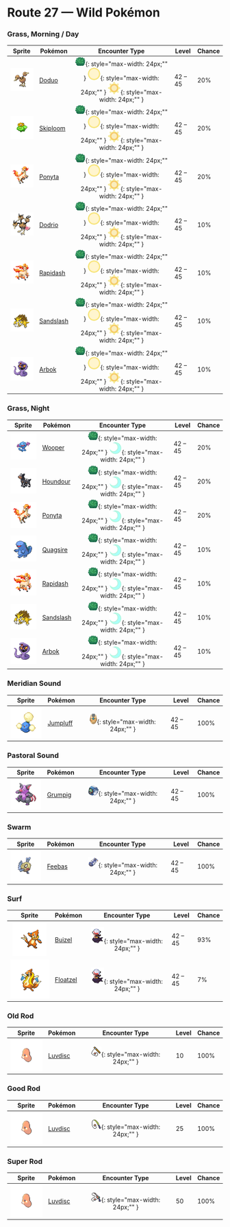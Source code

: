 # Route 27 — Wild Pokémon

### Grass, Morning / Day

| Sprite | Pokémon | Encounter Type | Level | Chance |
|:------:|---------|:--------------:|-------|--------|
| ![Doduo](../../assets/sprites/doduo/front.gif "Doduo: It races through grassy plains with powerful strides, leaving footprints up to four inches deep.") | [Doduo](../../pokemon/doduo.md) | ![Grass](../../assets/encounter_types/grass.png "Grass"){: style="max-width: 24px;"" } ![Morning](../../assets/encounter_types/morning.png "Morning"){: style="max-width: 24px;"" } ![Day](../../assets/encounter_types/day.png "Day"){: style="max-width: 24px;"" }| 42 – 45 | 20% |
| ![Skiploom](../../assets/sprites/skiploom/front.gif "Skiploom: It spreads its petals to absorb sunlight. It also floats in the air to get closer to the sun.") | [Skiploom](../../pokemon/skiploom.md) | ![Grass](../../assets/encounter_types/grass.png "Grass"){: style="max-width: 24px;"" } ![Morning](../../assets/encounter_types/morning.png "Morning"){: style="max-width: 24px;"" } ![Day](../../assets/encounter_types/day.png "Day"){: style="max-width: 24px;"" }| 42 – 45 | 20% |
| ![Ponyta](../../assets/sprites/ponyta/front.gif "Ponyta: Its hind legs, which have hooves that are harder than diamond, kick back at any presence it senses behind it.") | [Ponyta](../../pokemon/ponyta.md) | ![Grass](../../assets/encounter_types/grass.png "Grass"){: style="max-width: 24px;"" } ![Morning](../../assets/encounter_types/morning.png "Morning"){: style="max-width: 24px;"" } ![Day](../../assets/encounter_types/day.png "Day"){: style="max-width: 24px;"" }| 42 – 45 | 20% |
| ![Dodrio](../../assets/sprites/dodrio/front.gif "Dodrio: If one of the heads gets to eat, the others will be satisfied, too, and they will stop squabbling.") | [Dodrio](../../pokemon/dodrio.md) | ![Grass](../../assets/encounter_types/grass.png "Grass"){: style="max-width: 24px;"" } ![Morning](../../assets/encounter_types/morning.png "Morning"){: style="max-width: 24px;"" } ![Day](../../assets/encounter_types/day.png "Day"){: style="max-width: 24px;"" }| 42 – 45 | 10% |
| ![Rapidash](../../assets/sprites/rapidash/front.gif "Rapidash: With incredible acceleration, it reaches its top speed of 150 mph after running just 10 steps.") | [Rapidash](../../pokemon/rapidash.md) | ![Grass](../../assets/encounter_types/grass.png "Grass"){: style="max-width: 24px;"" } ![Morning](../../assets/encounter_types/morning.png "Morning"){: style="max-width: 24px;"" } ![Day](../../assets/encounter_types/day.png "Day"){: style="max-width: 24px;"" }| 42 – 45 | 10% |
| ![Sandslash](../../assets/sprites/sandslash/front.gif "Sandslash: If it digs at an incredible pace, it may snap off its spikes and claws. They grow back in a day.") | [Sandslash](../../pokemon/sandslash.md) | ![Grass](../../assets/encounter_types/grass.png "Grass"){: style="max-width: 24px;"" } ![Morning](../../assets/encounter_types/morning.png "Morning"){: style="max-width: 24px;"" } ![Day](../../assets/encounter_types/day.png "Day"){: style="max-width: 24px;"" }| 42 – 45 | 10% |
| ![Arbok](../../assets/sprites/arbok/front.gif "Arbok: With a very vengeful nature, it won’t give up the chase, no matter how far, once it targets its prey.") | [Arbok](../../pokemon/arbok.md) | ![Grass](../../assets/encounter_types/grass.png "Grass"){: style="max-width: 24px;"" } ![Morning](../../assets/encounter_types/morning.png "Morning"){: style="max-width: 24px;"" } ![Day](../../assets/encounter_types/day.png "Day"){: style="max-width: 24px;"" }| 42 – 45 | 10% |

### Grass, Night

| Sprite | Pokémon | Encounter Type | Level | Chance |
|:------:|---------|:--------------:|-------|--------|
| ![Wooper](../../assets/sprites/wooper/front.gif "Wooper: When it walks around on the ground, it coats its body with a slimy, poisonous film.") | [Wooper](../../pokemon/wooper.md) | ![Grass](../../assets/encounter_types/grass.png "Grass"){: style="max-width: 24px;"" } ![Night](../../assets/encounter_types/night.png "Night"){: style="max-width: 24px;"" }| 42 – 45 | 20% |
| ![Houndour](../../assets/sprites/houndour/front.gif "Houndour: To corner prey, they check each other’s location using barks that only they can understand.") | [Houndour](../../pokemon/houndour.md) | ![Grass](../../assets/encounter_types/grass.png "Grass"){: style="max-width: 24px;"" } ![Night](../../assets/encounter_types/night.png "Night"){: style="max-width: 24px;"" }| 42 – 45 | 20% |
| ![Ponyta](../../assets/sprites/ponyta/front.gif "Ponyta: Its hind legs, which have hooves that are harder than diamond, kick back at any presence it senses behind it.") | [Ponyta](../../pokemon/ponyta.md) | ![Grass](../../assets/encounter_types/grass.png "Grass"){: style="max-width: 24px;"" } ![Night](../../assets/encounter_types/night.png "Night"){: style="max-width: 24px;"" }| 42 – 45 | 20% |
| ![Quagsire](../../assets/sprites/quagsire/front.gif "Quagsire: Due to its relaxed and carefree attitude, it often bumps its head on boulders and boat hulls as it swims.") | [Quagsire](../../pokemon/quagsire.md) | ![Grass](../../assets/encounter_types/grass.png "Grass"){: style="max-width: 24px;"" } ![Night](../../assets/encounter_types/night.png "Night"){: style="max-width: 24px;"" }| 42 – 45 | 10% |
| ![Rapidash](../../assets/sprites/rapidash/front.gif "Rapidash: With incredible acceleration, it reaches its top speed of 150 mph after running just 10 steps.") | [Rapidash](../../pokemon/rapidash.md) | ![Grass](../../assets/encounter_types/grass.png "Grass"){: style="max-width: 24px;"" } ![Night](../../assets/encounter_types/night.png "Night"){: style="max-width: 24px;"" }| 42 – 45 | 10% |
| ![Sandslash](../../assets/sprites/sandslash/front.gif "Sandslash: If it digs at an incredible pace, it may snap off its spikes and claws. They grow back in a day.") | [Sandslash](../../pokemon/sandslash.md) | ![Grass](../../assets/encounter_types/grass.png "Grass"){: style="max-width: 24px;"" } ![Night](../../assets/encounter_types/night.png "Night"){: style="max-width: 24px;"" }| 42 – 45 | 10% |
| ![Arbok](../../assets/sprites/arbok/front.gif "Arbok: With a very vengeful nature, it won’t give up the chase, no matter how far, once it targets its prey.") | [Arbok](../../pokemon/arbok.md) | ![Grass](../../assets/encounter_types/grass.png "Grass"){: style="max-width: 24px;"" } ![Night](../../assets/encounter_types/night.png "Night"){: style="max-width: 24px;"" }| 42 – 45 | 10% |

### Meridian Sound

| Sprite | Pokémon | Encounter Type | Level | Chance |
|:------:|---------|:--------------:|-------|--------|
| ![Jumpluff](../../assets/sprites/jumpluff/front.gif "Jumpluff: Drifts on seasonal winds and spreads its cotton-like spores all over the world to make more offspring.") | [Jumpluff](../../pokemon/jumpluff.md) | ![Meridian Sound](../../assets/encounter_types/meridian_sound.png "Meridian Sound"){: style="max-width: 24px;"" }| 42 – 45 | 100% |

### Pastoral Sound

| Sprite | Pokémon | Encounter Type | Level | Chance |
|:------:|---------|:--------------:|-------|--------|
| ![Grumpig](../../assets/sprites/grumpig/front.gif "Grumpig: It can perform odd dance steps to influence foes. Its style of dancing became hugely popular overseas.") | [Grumpig](../../pokemon/grumpig.md) | ![Pastoral Sound](../../assets/encounter_types/pastoral_sound.png "Pastoral Sound"){: style="max-width: 24px;"" }| 42 – 45 | 100% |

### Swarm

| Sprite | Pokémon | Encounter Type | Level | Chance |
|:------:|---------|:--------------:|-------|--------|
| ![Feebas](../../assets/sprites/feebas/front.gif "Feebas: It is the shabbiest Pokémon of all. It forms in schools and lives at the bottom of rivers.") | [Feebas](../../pokemon/feebas.md) | ![Swarm](../../assets/encounter_types/swarm.png "Swarm"){: style="max-width: 24px;"" }| 42 – 45 | 100% |

### Surf

| Sprite | Pokémon | Encounter Type | Level | Chance |
|:------:|---------|:--------------:|-------|--------|
| ![Buizel](../../assets/sprites/buizel/front.gif "Buizel: It inflates its flotation sac, keeping its face above water in order to watch for prey movement.") | [Buizel](../../pokemon/buizel.md) | ![Surf](../../assets/encounter_types/surf.png "Surf"){: style="max-width: 24px;"" }| 42 – 45 | 93% |
| ![Floatzel](../../assets/sprites/floatzel/front.gif "Floatzel: With its flotation sac inflated, it can carry people on its back. It deflates the sac before it dives.") | [Floatzel](../../pokemon/floatzel.md) | ![Surf](../../assets/encounter_types/surf.png "Surf"){: style="max-width: 24px;"" }| 42 – 45 | 7% |

### Old Rod

| Sprite | Pokémon | Encounter Type | Level | Chance |
|:------:|---------|:--------------:|-------|--------|
| ![Luvdisc](../../assets/sprites/luvdisc/front.gif "Luvdisc: Its heart-shaped body makes it popular. In some places, you would give a LUVDISC to someone you love.") | [Luvdisc](../../pokemon/luvdisc.md) | ![Old Rod](../../assets/encounter_types/old_rod.png "Old Rod"){: style="max-width: 24px;"" }| 10 | 100% |

### Good Rod

| Sprite | Pokémon | Encounter Type | Level | Chance |
|:------:|---------|:--------------:|-------|--------|
| ![Luvdisc](../../assets/sprites/luvdisc/front.gif "Luvdisc: Its heart-shaped body makes it popular. In some places, you would give a LUVDISC to someone you love.") | [Luvdisc](../../pokemon/luvdisc.md) | ![Good Rod](../../assets/encounter_types/good_rod.png "Good Rod"){: style="max-width: 24px;"" }| 25 | 100% |

### Super Rod

| Sprite | Pokémon | Encounter Type | Level | Chance |
|:------:|---------|:--------------:|-------|--------|
| ![Luvdisc](../../assets/sprites/luvdisc/front.gif "Luvdisc: Its heart-shaped body makes it popular. In some places, you would give a LUVDISC to someone you love.") | [Luvdisc](../../pokemon/luvdisc.md) | ![Super Rod](../../assets/encounter_types/super_rod.png "Super Rod"){: style="max-width: 24px;"" }| 50 | 100% |

